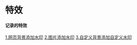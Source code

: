 # 特效

#### 记录的特效

[1.网页背景添加水印](https://kateli.github.io/project/book/funny/watermark/index.html)
[2.图片添加水印](https://kateli.github.io/project/book/funny/watermark/index1.html)
[3.自定义背景添加自定义水印](https://kateli.github.io/project/book/funny/watermark/index2.html)